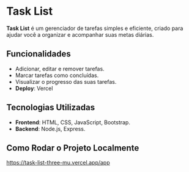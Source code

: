 # Task List

**Task List** é um gerenciador de tarefas simples e eficiente, criado para ajudar você a organizar e acompanhar suas metas diárias.

## Funcionalidades

- Adicionar, editar e remover tarefas.
- Marcar tarefas como concluídas.
- Visualizar o progresso das suas tarefas.
- **Deploy**: Vercel
## Tecnologias Utilizadas

- **Frontend**: HTML, CSS, JavaScript, Bootstrap.
- **Backend**: Node.js, Express.
## Como Rodar o Projeto Localmente
https://task-list-three-mu.vercel.app/app
